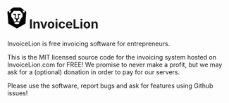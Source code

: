 # <img src="./web/img/invoicelion_icon.png" alt="logo" height="48" /> InvoiceLion

InvoiceLion is free invoicing software for entrepreneurs.

This is the MIT licensed source code for the invoicing system hosted on InvoiceLion.com for FREE!
We promise to never make a profit, but we may ask for a (optional) donation in order to pay for our servers.

Please use the software, report bugs and ask for features using Github issues!
